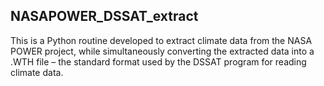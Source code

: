## NASAPOWER_DSSAT_extract

This is a Python routine developed to extract climate data from the NASA POWER project, while simultaneously converting the extracted data into a .WTH file – the standard format used by the DSSAT program for reading climate data.
